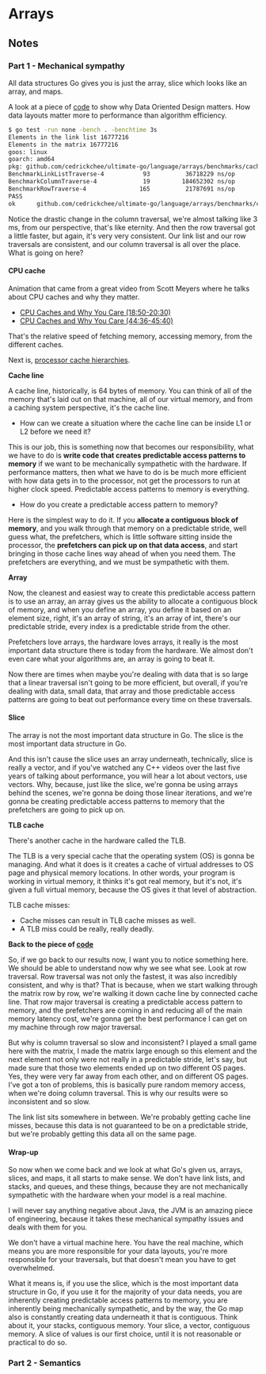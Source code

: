 # Arrays

## Notes

### Part 1 - Mechanical sympathy

All data structures Go gives you is just the array, slice which looks like an array, and maps.

A look at a piece of [code](benchmarks/caching/caching.go) to show why Data Oriented Design matters. How data layouts matter more to performance than algorithm efficiency.

```sh
$ go test -run none -bench . -benchtime 3s
Elements in the link list 16777216
Elements in the matrix 16777216
goos: linux
goarch: amd64
pkg: github.com/cedrickchee/ultimate-go/language/arrays/benchmarks/caching
BenchmarkLinkListTraverse-4           93          36718229 ns/op
BenchmarkColumnTraverse-4             19         184652302 ns/op
BenchmarkRowTraverse-4               165          21787691 ns/op
PASS
ok      github.com/cedrickchee/ultimate-go/language/arrays/benchmarks/caching   21.069s
```

Notice the drastic change in the column traversal, we're almost talking like 3 ms, from our perspective, that's like eternity. And then the row traversal got a little faster, but again, it's very very consistent. Our link list and our row traversals are consistent, and our column traversal is all over the place. What is going on here?

#### CPU cache

Animation that came from a great video from Scott Meyers where he talks about CPU caches and why they matter.
- [CPU Caches and Why You Care (18:50-20:30)](https://youtu.be/WDIkqP4JbkE?t=1129)
- [CPU Caches and Why You Care (44:36-45:40)](https://youtu.be/WDIkqP4JbkE?t=2676)

That's the relative speed of fetching memory, accessing memory, from the different caches.

Next is, [processor cache hierarchies](https://github.com/ardanlabs/gotraining/blob/master/topics/go/language/arrays/README.md#cache-hierarchies).

**Cache line**

A cache line, historically, is 64 bytes of memory. You can think of all of the memory that's laid out on that machine, all of our virtual memory, and from a caching system perspective, it's the cache line.

- How can we create a situation where the cache line can be inside L1 or L2 before we need it?

This is our job, this is something now that becomes our responsibility, what we have to do is **write code that creates predictable access patterns to memory** if we want to be mechanically sympathetic with the hardware. If performance matters, then what we have to do is be much more efficient with how data gets in to the processor, not get the processors to run at higher clock speed. Predictable access patterns to memory is everything.

- How do you create a predictable access pattern to memory?

Here is the simplest way to do it. If you **allocate a contiguous block of memory**, and you walk through that memory on a predictable stride, well guess what, the prefetchers, which is little software sitting inside the processor, the **prefetchers can pick up on that data access**, and start bringing in those cache lines way ahead of when you need them. The prefetchers are everything, and we must be sympathetic with them.

**Array**

Now, the cleanest and easiest way to create this predictable access pattern is to use an array, an array gives us the ability to allocate a contiguous block of memory, and when you define an array, you define it based on an element size, right, it's an array of string, it's an array of int, there's our predictable stride, every index is a predictable stride from the other.

Prefetchers love arrays, the hardware loves arrays, it really is the most important data structure there is today from the hardware. We almost don't even care what your algorithms are, an array is going to beat it.

Now there are times when maybe you're dealing with data that is so large that a linear traversal isn't going to be more efficient, but overall, if you're dealing with data, small data, that array and those predictable access patterns are going to beat out performance every time on these traversals.

#### Slice

The array is not the most important data structure in Go. The slice is the most important data structure in Go.

And this isn't cause the slice uses an array underneath, technically, slice is really a vector, and if you've watched any C++ videos over the last five years of talking about performance, you will hear a lot about vectors, use vectors. Why, because, just like the slice, we're gonna be using arrays behind the scenes, we're gonna be doing those linear iterations, and we're gonna be creating predictable access patterns to memory that the prefetchers are going to pick up on.

**TLB cache**

There's another cache in the hardware called the TLB.

The TLB is a very special cache that the operating system (OS) is gonna be managing. And what it does is it creates a cache of virtual addresses to OS page and physical memory locations. In other words, your program is working in virtual memory, it thinks it's got real memory, but it's not, it's given a full virtual memory, because the OS gives it that level of abstraction.

TLB cache misses:

- Cache misses can result in TLB cache misses as well.
- A TLB miss could be really, really deadly.

**Back to the piece of [code](benchmarks/caching/caching.go)**

So, if we go back to our results now, I want you to notice something here. We should be able to understand now why we see what see. Look at row traversal. Row traversal was not only the fastest, it was also incredibly consistent, and why is that? That is because, when we start walking through the matrix row by row, we're walking it down cache line by connected cache line. That row major traversal is creating a predictable access pattern to memory, and the prefetchers are coming in and reducing all of the main memory latency cost, we're gonna get the best performance I can get on my machine through row major traversal.

But why is column traversal so slow and inconsistent? I played a small game here with the matrix, I made the matrix large enough so this element and the next element not only were not really in a predictable stride, let's say, but made sure that those two elements ended up on two different OS pages. Yes, they were very far away from each other, and on different OS pages. I've got a ton of problems, this is basically pure random memory access, when we're doing column traversal. This is why our results were so inconsistent and so slow.

The link list sits somewhere in between. We're probably getting cache line misses, because this data is not guaranteed to be on a predictable stride, but we're probably getting this data all on the same page.

#### Wrap-up

So now when we come back and we look at what Go's given us, arrays, slices, and maps, it all starts to make sense. We don't have link lists, and stacks, and queues, and these things, because they are not mechanically sympathetic with the hardware when your model is a real machine.

I will never say anything negative about Java, the JVM is an amazing piece of engineering, because it takes these mechanical sympathy issues and deals with them for you.

We don't have a virtual machine here. You have the real machine, which means you are more responsible for your data layouts, you're more responsible for your traversals, but that doesn't mean you have to get overwhelmed.

What it means is, if you use the slice, which is the most important data structure in Go, if you use it for the majority of your data needs, you are inherently creating predictable access patterns to memory, you are inherently being mechanically sympathetic, and by the way, the Go map also is constantly creating data underneath it that is contiguous. Think about it, your stacks, contiguous memory. Your slice, a vector, contiguous memory. A slice of values is our first choice, until it is not reasonable or practical to do so.

### Part 2 - Semantics
